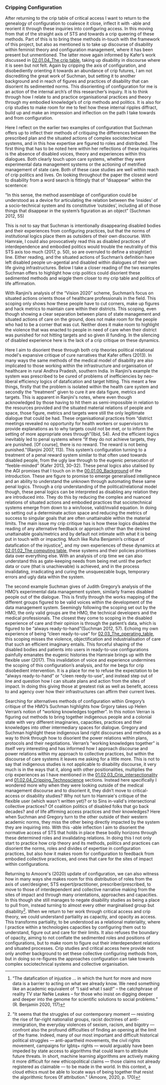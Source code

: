 ### Cripping Configuration

After returning to the crip table of critical access I want to return to the genealogy of configuration to coalesce it close, inflect it with -able and reorient it through these inquiries into configuring access. In this moving from that of the straight axis of STS and towards a crip queering of these methods. Part of this is to bring these methods in-touch with the framework of this project, but also as mentioned is to take up discourse of disability within feminist theory and configuration management, where it has been present but unmentioned. The latter move again informed by Kafer’s work discussed in [02.01.04_The crip table](../02_Crip-Tic%20of%20vignettes/02.01.04_The%20crip%20table.md), taking up disability in discourse where it is seen but not felt. Again by cripping the axis of configuration, and disobediently orienting it towards an abundance of crip futures, I am not discrediting the great work of Suchman, but setting it to another background and in reach of figures and practices of disability that can disorient its sedimented norms. This disorienting of configuration for me is an action of the internal arch’s of this researcher’s inquiry. It is to think through how I relate to and practice organisational practices and theory through my embodied knowledge’s of crip methods and politics. It is also for crip studies to make room for me to feel how these internal ripples diffract, build up and make an impression  and inflection on the path I take towards and from configuration.

Here I reflect on the earlier two examples of configuration that Suchman offers up to inflect their methods of critiquing the differences between the prescribed plan and the situated actions of complex sociotechnical systems, and in this how expertise are figured to roles and distributed. The first thing that has to be noted here within her reflections of these inquiries is the absence of disabled voices, theory and experiences within this dialogues. Both clearly touch upon care systems, whether they were experimental data management systems or the actioning of metrified management of state care. Both of these case studies are well within reach of crip politics and lives. On looking throughout the paper the closest word to disability from a word search is fittingly that of “disappear” within the scentence:

“In this sense, the method assemblage of configuration could be understood as a device for articulating the relation between the ‘insides’ of a socio-technical system and its constitutive ‘outsides’, including all of those things that disappear in the system’s figuration as an object” (Suchman 2012, 55)

This is not to say that Suchman is intentionally disappearing disabled bodies and their experiences from configuring practices, but that the norms of institutional logics place them as outsiders of their own discourse. With Hamraie, I could also provocatively read this as disabled practices of interdependence and embodied politics would trouble the neutrality of this STS axis too much (2017, p. 50), so are overruled to define a straight(er) line. Either reading, and the situated actions of Suchman’s definition have left disabled people un-agential and disabled within dialogues of their own life giving infrastructures. Below I take a closer reading of the two examples Suchman offers to highlight how crip politics could disorient these sedimented methods and wiggle them closer to my crip table and politics of life affirmation.

With Ranjini’s analysis of the “Vision 2020” scheme, Suchman’s focus on situated actions orients those of healthcare professionals in the field. This scoping only shows how these people have to cut corners, make up figures and hack metrics to maintain care within their districts. This scoping, even though showing a clear separation between plans of state management and situated actions of care on the ground, does not make room for the people who had to be a corner that was cut. Neither does it make room to highlight the violence that was enacted to people in need of care when their district was punished for not hitting targets and so given ill funding. In the silencing of disabled experience here is the lack of a crip critique on these dynamics. 

Here I aim to disorient these through both crip theories political relational model's expansive critique of cure narratives that Kafer offers (2013). In many ways the same methods of the medical model of disability are also implicated to those working within the infrastructure and organisation of healthcare in rural Andhra Pradesh, southern India. In Ranjini’s example the system was prescribed to be cured of problems of inefficiencies by neo-liberal efficiency logics of datafication and target hitting. This meant a few things, firstly that the problem is isolated within the health care system and secondly  the “treatment” given to cure it are data figure, metrics and targets. This is apparent in Ranjini's notes, where even though acknowledged by those having to hit them as semi-impossible in relation to the resources provided and the situated material relations of people and space, those figure, metrics and targets were still the only legitimate dialogue that could be had. These organisational practices from “district meetings revealed no opportunity for health workers or supervisors to provide explanations as to why targets could not be met, or to inform the setting of more appropriate ones through”(Ibid, 54). And the efficient logics inevitably led to penal systems where “If they do not achieve targets, they are punished. \[Of course], there is no reward. The reward is not being punished.”(Ranjini 2007, 113). This system’s configuration turning to a treatment of a penal reward system similar to that often used towards disabled people, from the ugly law through to the eugenic persecution of “feeble-minded” (Kafer 2013, 30–32). These penal logics also utalised by the AGI promises that I touch on in the [00.01.00_Background](../../00_Introduction/sections/00.01.00_Background.md) of the introduction. These are figure to promise to emerge generalised intellignece and an ability to understand the unknown through automating these same penal logics. Through a crip understanding of the political/relational model though, these penal logics can be interpreted as disabling any relation they are introduced into. They do this by reducing the complex and nuanced relations of situated actions and embodied practices that sociotechnical systems emerge from down to a win/loose, valid/invalid equation. In doing so setting out a determinate action space and reducing the metrics of success to singular goals that are often unattainable within the material limits. The main issue my crip critique has is how these logics disables the reading of any alternative feedback or approach other than the desired unattainable goals/metrics and by default not intimate with what it is being put in touch with or impacting. Much like Ruha Benjamin’s critique of datafication of the injustice[^2d], and my own experiences of these dynamics at [02.01.02_The computing table](../02_Crip-Tic%20of%20vignettes/02.01.02_The%20computing%20table.md), these systems and their policies prioritises data over everything else. With an analysis of crip time we can also understand this as gate-keeping needs from being met until the perfect data or cure (that is unachievable) is achieved, and in the process invalidating, irradicating and curing the unsqueezable bugs, temporary errors and ugly data within the system.

The second example Suchman gives of Judith Gregory’s analysis of the HMO’s experimental data management system, similarly frames disabled people out of the dialogue. This is firstly through the works mapping of the different groups figured to be valid voices within the development of the data management system. Seemingly following the scoping set out by the HMO, the only valid groups are the HMO, the technical developers and the medical professionals. The closest they come to scoping in the disabled experience of care and their opinion is through the patient’s data, which is figured to be “always ready-to-hand”(Suchman 2012, 57). Echoing my own experience of being “cleen ready-to-use” for [02.03_The_operating_table](../../02_Crip-Tic_of_Vignettes/sections/02.03_The_operating_table.md), this scoping misses the violence, objectification and industrialisation of care that such an efficient imaginary entails. This forceful shaping of the disabled bodies and patients into users in ready-to-use configurations painfully emanates the eugenic histories the Hamraie brings up with the flexible user (2017). This invalidation of voice and experience undermines the scoping of this configuration’s analysis, and for me begs for crip disobedient intervention. It is a place for me to refuse the expectation to be “always ready-to-hand” or "cleen reedy-to-use", and instead step out of line and question how I can situate plans and action from the sites of impact. In doing this giving those at greatest risk as well as benefit, access to and agency over how their infrastructures can affirm their current lives.

Searching for alternatives methods of configuration within Gregory’s critique of the HMO’s Suchman highlights how Grgory takes up Helen Verran’s notion of “working knowledges together”. In this notion Verran is figuring out methods to bring together indigenous people and a colonial state with very different imaginaries, capacities, practices and their knowledges into other intermediary spaces for dialogue. Gregory and Suchman highlight these indigenous land right discourses and methods as a way to think through how to disorient the power relations within plans, protocols and their negotiations. Verran’s “working knowledges together” is itself very interesting and has informed how I approach discourse and power relations within my approach to collective practices, but within the discourse of care systems it leaves me asking for a little more. This is not to say that indigenous studies is not applicable to disability discourse, it very much is in the ways that it, along with other positionalities, multiplies the crip experiences as I have mentioned in the [01.02.03_Crip_intersectionality](../../01_Disability_justice_and_life_affirmation_flipping_the_table/sections/01.02.03_Crip_intersectionality.md) and [01.02.04_Cripping_Technoscience](../../01_Disability_justice_and_life_affirmation_flipping_the_table/sections/01.02.04_Cripping_Technoscience.md) sections. Instead here specifically I wondered more why when they were looking outside of the medical management discourse and to disorient it, they didn’t move to critical-access or disability studies? Why not turn to Hamraie's critique of the flexible user (which wasn't written yet)? or to Sins in-valid's intersectional collective practices? Of coalition politics of disabled folks that go back decades? and of life affirming access practices and their knowledges? Here when Suchman and Gregory turn to the other outside of their western academic norms, they miss the other being directly impacted by the system they are inquiring into. With this -able inflection I aim to disorient the normative access of STS that holds in place these bodily horizons through these determined roles and invalidating relations. In doing this I not only start to practice how crip theory and its methods, politics and practices can disorient the norms, roles and divides of expertise in configuration practices, but also how it makes room for configuration to feedback from embodied collective practices, and ones that care for the sites of impact within configurations. 

Returning to Amoore's (2020) update of configuration, we can also witness how in many ways she makes room for this distribution of roles from the axis of user/designer, STS expert/practitioner, prescriber/prescribed, to move to those of interdependent and collective narrative making from the sites of impact and through many orientations, approaches and capacities. In this though she still manages to negate disability studies as being a place to pull from, instead turning to almost every other marginalised group but disability[^3d]. When we return to her work through critical access and crip theory, we could understand partiality as capactiy, and opacity as access. This transforms partiality, to be understood as a relational materiality, where I practice within a technologies capacities by configuring them out to understand, figure out and care for their limits. It also refuses the boundary of opacity, aiming to not conflate the sedimented roles and positions of configurations, but to make room to figure out their interdependent relations and situated processes. Crip studies and critical access here provide not only another background to set these collective configuring methods from, but in doing so re-figures the approaches configuration can take towards complex sociotechnical systems and collective organisation.  


[^2d]: “The datafication of injustice ... in which the hunt for more and more data is a barrier to acting on what we already know. We need something like an academic equivalent of “I said what I said!” – the catchphrase of reality TV star NeNe Leakes – for those who insist on digging deeper and deeper into the genome for scientific solutions to social problems.” (R. Benjamin 2020, 117)
[^3d]: "It seems that the struggles of our contemporary moment — resisting the rise of far-right nationalist groups, racist doctrines of anti- immigration, the everyday violences of sexism, racism, and bigotry — confront also the profound difficulties of finding an opening at the limit of the frame. Indeed, many of our most important and difficult historical political struggles — anti-apartheid movements, the civil rights movement, campaigns for lgbtq+ rights — would arguably have been impeded by state access to algorithms that could learn to attribute future threats. In short, machine learning algorithms are actively making it more difficult for new ethicopolitical claims — those claims not already registered as claimable — to be made in the world. In this context, a cloud ethics must be able to locate ways of being together that resist the algorithmic forces 0f attribution." (Amoore, 2020, p. 170)

